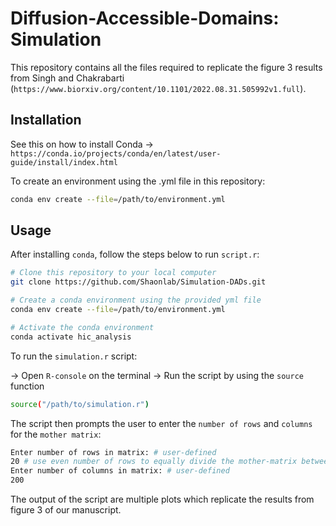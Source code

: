 # Diffusion-Accessible-Domains: Simulation

This repository contains all the files required to replicate the figure 3 results from Singh and Chakrabarti (`https://www.biorxiv.org/content/10.1101/2022.08.31.505992v1.full`). 

## Installation

See this on how to install Conda -> `https://conda.io/projects/conda/en/latest/user-guide/install/index.html`

To create an environment using the .yml file in this repository:
```bash
conda env create --file=/path/to/environment.yml
```

## Usage
After installing `conda`, follow the steps below to run `script.r`:
```bash
# Clone this repository to your local computer
git clone https://github.com/Shaonlab/Simulation-DADs.git

# Create a conda environment using the provided yml file
conda env create --file=/path/to/environment.yml

# Activate the conda environment
conda activate hic_analysis
```
To run the `simulation.r` script:

-> Open `R-console` on the terminal
-> Run the script by using the `source` function 
```bash
source("/path/to/simulation.r")
```
The script then prompts the user to enter the `number of rows` and `columns` for the `mother matrix`:
```bash
Enter number of rows in matrix: # user-defined
20 # use even number of rows to equally divide the mother-matrix between active and repressed chromatin regions 
Enter number of columns in matrix: # user-defined
200 
```
The output of the script are multiple plots which replicate the results from figure 3 of our manuscript.